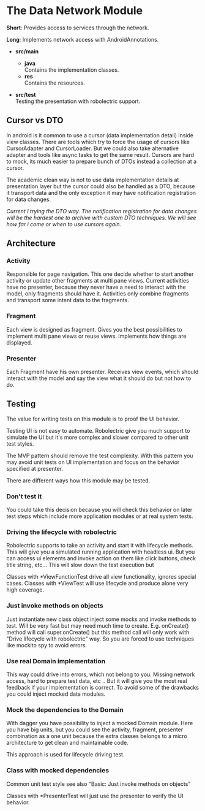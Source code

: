 # The Data Network Module

**Short**: Provides access to services through the network.

**Long**: Implements network access with AndroidAnnotations.

* **src/main**
    * **java** <br>
        Contains the implementation classes.
    * **res** <br>
        Contains the resources.

* **src/test** <br>
    Testing the presentation with robolectric support.

## Cursor vs DTO

In android is it common to use a cursor (data implementation detail) inside view classes. There
are tools which try to force the usage of cursors like CursorAdapter and CursorLoader. But we could
also take alternative adapter and tools like async tasks to get the same result. Cursors are hard
to mock, its much easier to prepare bunch of DTOs instead a collection at a cursor.

The academic clean way is not to use data implementation details at presentation layer but the
cursor could also be handled as a DTO, because it transport data and the only exception it may have
notification registration for data changes.

*Current I trying the DTO way. The notification registration for data changes will be the hardest
one to archive with custom DTO techniques. We will see how far i come or when to use cursors again.*

## Architecture

### Activity
Responsible for page navigation. This one decide whether to start another activity or update
other fragments at multi pane views. Current activities have no presenter, because they never have
a need to interact with the model, only fragments should have it. Activities only combine fragments
and transport some intent data to the fragments.

### Fragment
Each view is designed as fragment. Gives you the best possibilities to implement multi pane views
or reuse views. Implements how things are displayed.

### Presenter
Each Fragment have his own presenter. Receives view events, which should interact with the model
and say the view what it should do but not how to do.

## Testing

The value for writing tests on this module is to proof the UI behavior.

Testing UI is not easy to automate. Robolectric give you much support to simulate the UI but
it's more complex and slower compared to other unit test styles.

The MVP pattern should remove the test complexity. With this pattern you may avoid unit tests on
UI implementation and focus on the behavior specified at presenter.

There are different ways how this module may be tested.

### Don't test it

You could take this decision because you will check this behavior on later test steps
which include more application modules or at real system tests.

### Driving the lifecycle with robolectric

Robolectric supports to take an activity and start it with lifecycle methods. This will give you
a simulated running application with headless ui. But you can access ui elements and invoke action
on them like click buttons, check title string, etc... This will slow down the test execution but

Classes with *ViewFunctionTest drive all view functionality, ignores special cases.
Classes with *ViewTest will use lifecycle and produce alone very high coverage.

### Just invoke methods on objects

Just instantiate new class object inject some mocks and invoke methods to test. Will be very fast
but may need much time to create. E.g. onCreate() method will call super.onCreate() but this
method call will only work with "Drive lifecycle with robolectric" way. So you are forced to use
techniques like mockito spy to avoid errors.

### Use real Domain implementation

This way could drive into errors, which not belong to you. Missing network access, hard to prepare
test data, etc .. But it will give you the most real feedback if your implementation is correct. To
avoid some of the drawbacks you could inject mocked data modules.

### Mock the dependencies to the Domain

With dagger you have possibility to inject a mocked Domain module. Here you have big units, but
you could see the activity, fragment, presenter combination as a one unit because the extra classes
belongs to a micro architecture to get clean and maintainable code.

This approach is used for lifecycle driving test.

### Class with mocked dependencies

Common unit test style see also "Basic: Just invoke methods on objects"

Classes with *PresenterTest will just use the presenter to verify the UI behavior.